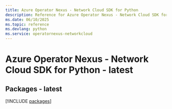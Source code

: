 ```yaml
---
title: Azure Operator Nexus - Network Cloud SDK for Python
description: Reference for Azure Operator Nexus - Network Cloud SDK for Python
ms.date: 06/10/2025
ms.topic: reference
ms.devlang: python
ms.service: operatornexus-networkcloud
---
```

# Azure Operator Nexus - Network Cloud SDK for Python - latest
## Packages - latest
[!INCLUDE [packages](operator-nexus---network-cloud-index.md)]